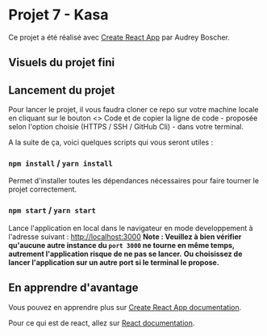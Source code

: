 # Projet 7 - Kasa

Ce projet a été réalisé avec [Create React App](https://github.com/facebook/create-react-app) par Audrey Boscher.

## Visuels du projet fini

## Lancement du projet

Pour lancer le projet, il vous faudra cloner ce repo sur votre machine locale en cliquant sur le bouton <> Code et de copier la ligne de code - proposée selon l'option choisie (HTTPS / SSH / GitHub Cli) - dans votre terminal.

A la suite de ça, voici quelques scripts qui vous seront utiles :

### `npm install` / `yarn install`

Permet d'installer toutes les dépendances nécessaires pour faire tourner le projet correctement.

### `npm start` / `yarn start`

Lance l'application en local dans le navigateur en mode developpement à l'adresse suivant : [http://localhost:3000](http://localhost:3000)
**Note : Veuillez à bien vérifier qu'aucune autre instance du `port 3000` ne tourne en même temps, autrement l'application risque de ne pas se lancer.**
**Ou choisissez de lancer l'application sur un autre port si le terminal le propose.**

## En apprendre d'avantage

Vous pouvez en apprendre plus sur [Create React App documentation](https://facebook.github.io/create-react-app/docs/getting-started).

Pour ce qui est de react, allez sur [React documentation](https://reactjs.org/).
